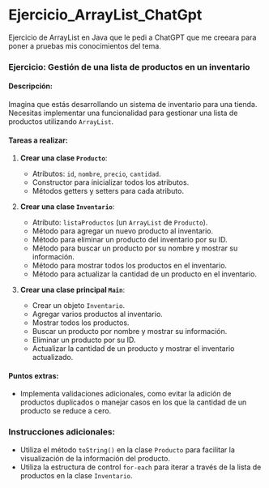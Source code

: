 # Ejercicio_ArrayList_ChatGpt
Ejercicio de ArrayList en Java que le pedi a ChatGPT que me creeara para poner a pruebas mis conocimientos del tema.

### Ejercicio: Gestión de una lista de productos en un inventario

#### Descripción:

Imagina que estás desarrollando un sistema de inventario para una tienda. Necesitas implementar una funcionalidad para gestionar una lista de productos utilizando `ArrayList`.

#### Tareas a realizar:

1. **Crear una clase `Producto`**:
   - Atributos: `id`, `nombre`, `precio`, `cantidad`.
   - Constructor para inicializar todos los atributos.
   - Métodos getters y setters para cada atributo.

2. **Crear una clase `Inventario`**:
   - Atributo: `listaProductos` (un `ArrayList` de `Producto`).
   - Método para agregar un nuevo producto al inventario.
   - Método para eliminar un producto del inventario por su ID.
   - Método para buscar un producto por su nombre y mostrar su información.
   - Método para mostrar todos los productos en el inventario.
   - Método para actualizar la cantidad de un producto en el inventario.

3. **Crear una clase principal `Main`**:
   - Crear un objeto `Inventario`.
   - Agregar varios productos al inventario.
   - Mostrar todos los productos.
   - Buscar un producto por nombre y mostrar su información.
   - Eliminar un producto por su ID.
   - Actualizar la cantidad de un producto y mostrar el inventario actualizado.

#### Puntos extras:

- Implementa validaciones adicionales, como evitar la adición de productos duplicados o manejar casos en los que la cantidad de un producto se reduce a cero.

### Instrucciones adicionales:

- Utiliza el método `toString()` en la clase `Producto` para facilitar la visualización de la información del producto.
- Utiliza la estructura de control `for-each` para iterar a través de la lista de productos en la clase `Inventario`.
